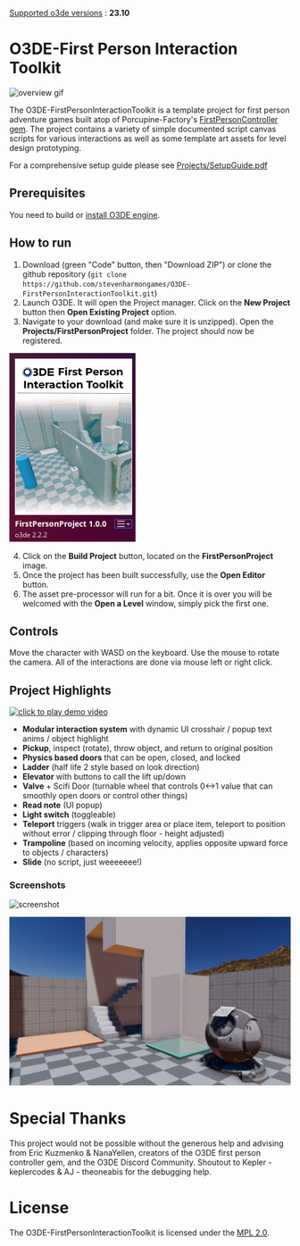 <u>Supported o3de versions</u> : **23.10**

# O3DE-First Person Interaction Toolkit

![overview gif](https://media4.giphy.com/media/v1.Y2lkPTc5MGI3NjExOWxxcGo4Y3gyODZoZTA2emZiNTZ1N215NjVycmhnbXQzeWJocjA0MyZlcD12MV9pbnRlcm5hbF9naWZfYnlfaWQmY3Q9Zw/IpsPFuHom0A16yceuz/source.gif)

The O3DE-FirstPersonInteractionToolkit is a template project for first person adventure games built atop of Porcupine-Factory's [FirstPersonController gem](https://github.com/Porcupine-Factory/FirstPersonController). The project contains a variety of simple documented script canvas scripts for various interactions as well as some template art assets for level design prototyping.

For a comprehensive setup guide please see [Projects/SetupGuide.pdf](https://github.com/stevenharmongames/03DE-FirstPersonInteractionToolkit/blob/5b745fe87137040d9203c669841bc4c1e3ceee0f/Projects/SetupGuide.pdf)

## Prerequisites

You need to build or [install O3DE engine](https://o3de.org/download/).

## How to run

1. Download (green "Code" button, then "Download ZIP") or clone the github repository (`git clone https://github.com/stevenharmongames/O3DE-FirstPersonInteractionToolkit.git`)
2. Launch O3DE. It will open the Project manager. Click on the **New Project** button then **Open Existing Project** option.
3. Navigate to your download (and make sure it is unzipped). Open the **Projects/FirstPersonProject** folder. The project should now be registered.

![project](doc/project.png?raw=true)

4. Click on the **Build Project** button, located on the **FirstPersonProject** image.
5. Once the project has been built successfully, use the **Open Editor** button.
6. The asset pre-processor will run for a bit. Once it is over you will be welcomed with the **Open a Level** window, simply pick the first one.

## Controls

Move the character with WASD on the keyboard.
Use the mouse to rotate the camera.
All of the interactions are done via mouse left or right click.

## Project Highlights

[![click to play demo video](https://i.imgur.com/S1qEOv3.png)](https://youtu.be/kQ5ckXGn9xE)

* **Modular interaction system** with dynamic UI crosshair / popup text anims / object highlight
* **Pickup**, inspect (rotate), throw object, and return to original position
* **Physics based doors** that can be open, closed, and locked
* **Ladder** (half life 2 style based on look direction)
* **Elevator** with buttons to call the lift up/down
* **Valve** + Scifi Door (turnable wheel that controls 0<->1 value that can smoothly open doors or control other things)
* **Read note** (UI popup)
* **Light switch** (toggleable)
* **Teleport** triggers (walk in trigger area or place item, teleport to position without error / clipping through floor - height adjusted)
* **Trampoline** (based on incoming velocity, applies opposite upward force to objects / characters)
* **Slide** (no script, just weeeeeee!)

### Screenshots

![screenshot](https://i.imgur.com/5GaxsZo.png)

![screenshot](doc/screenshot-1.png?raw=true)

# Special Thanks

This project would not be possible without the generous help and advising from Eric Kuzmenko & NanaYellen, creators of the O3DE first person controller gem, and the O3DE Discord Community. Shoutout to Kepler - keplercodes & AJ - theoneabis for the debugging help.

# License

The O3DE-FirstPersonInteractionToolkit is licensed under the [MPL 2.0](https://www.mozilla.org/en-US/MPL/2.0/FAQ/).

